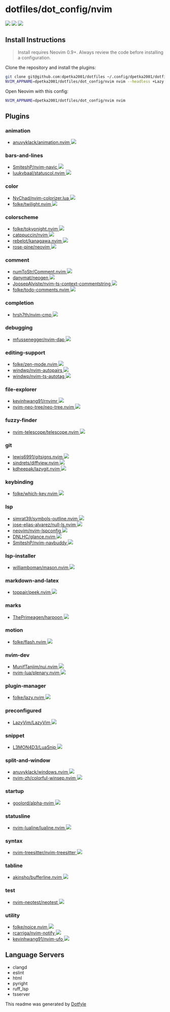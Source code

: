 # dotfiles/dot_config/nvim

<a href="https://dotfyle.com/dpetka2001/dotfiles-dotconfig-nvim"><img src="https://dotfyle.com/dpetka2001/dotfiles-dotconfig-nvim/badges/plugins?style=flat" /></a>
<a href="https://dotfyle.com/dpetka2001/dotfiles-dotconfig-nvim"><img src="https://dotfyle.com/dpetka2001/dotfiles-dotconfig-nvim/badges/leaderkey?style=flat" /></a>
<a href="https://dotfyle.com/dpetka2001/dotfiles-dotconfig-nvim"><img src="https://dotfyle.com/dpetka2001/dotfiles-dotconfig-nvim/badges/plugin-manager?style=flat" /></a>

## Install Instructions

> Install requires Neovim 0.9+. Always review the code before installing a configuration.

Clone the repository and install the plugins:

```sh
git clone git@github.com:dpetka2001/dotfiles ~/.config/dpetka2001/dotfiles
NVIM_APPNAME=dpetka2001/dotfiles/dot_config/nvim nvim --headless +Lazy! sync +qa
```

Open Neovim with this config:

```sh
NVIM_APPNAME=dpetka2001/dotfiles/dot_config/nvim nvim
```

## Plugins

### animation

- [anuvyklack/animation.nvim](https://dotfyle.com/plugins/anuvyklack/animation.nvim)<a href="https://dotfyle.com/plugins/anuvyklack/animation.nvim">
  <img src="https://dotfyle.com/plugins/anuvyklack/animation.nvim/shield" />
  </a>

### bars-and-lines

- [SmiteshP/nvim-navic](https://dotfyle.com/plugins/SmiteshP/nvim-navic)<a href="https://dotfyle.com/plugins/SmiteshP/nvim-navic">
  <img src="https://dotfyle.com/plugins/SmiteshP/nvim-navic/shield" />
  </a>
- [luukvbaal/statuscol.nvim](https://dotfyle.com/plugins/luukvbaal/statuscol.nvim)<a href="https://dotfyle.com/plugins/luukvbaal/statuscol.nvim">
  <img src="https://dotfyle.com/plugins/luukvbaal/statuscol.nvim/shield" />
  </a>

### color

- [NvChad/nvim-colorizer.lua](https://dotfyle.com/plugins/NvChad/nvim-colorizer.lua)<a href="https://dotfyle.com/plugins/NvChad/nvim-colorizer.lua">
  <img src="https://dotfyle.com/plugins/NvChad/nvim-colorizer.lua/shield" />
  </a>
- [folke/twilight.nvim](https://dotfyle.com/plugins/folke/twilight.nvim)<a href="https://dotfyle.com/plugins/folke/twilight.nvim">
  <img src="https://dotfyle.com/plugins/folke/twilight.nvim/shield" />
  </a>

### colorscheme

- [folke/tokyonight.nvim](https://dotfyle.com/plugins/folke/tokyonight.nvim)<a href="https://dotfyle.com/plugins/folke/tokyonight.nvim">
  <img src="https://dotfyle.com/plugins/folke/tokyonight.nvim/shield" />
  </a>
- [catppuccin/nvim](https://dotfyle.com/plugins/catppuccin/nvim)<a href="https://dotfyle.com/plugins/catppuccin/nvim">
  <img src="https://dotfyle.com/plugins/catppuccin/nvim/shield" />
  </a>
- [rebelot/kanagawa.nvim](https://dotfyle.com/plugins/rebelot/kanagawa.nvim)<a href="https://dotfyle.com/plugins/rebelot/kanagawa.nvim">
  <img src="https://dotfyle.com/plugins/rebelot/kanagawa.nvim/shield" />
  </a>
- [rose-pine/neovim](https://dotfyle.com/plugins/rose-pine/neovim)<a href="https://dotfyle.com/plugins/rose-pine/neovim">
  <img src="https://dotfyle.com/plugins/rose-pine/neovim/shield" />
  </a>

### comment

- [numToStr/Comment.nvim](https://dotfyle.com/plugins/numToStr/Comment.nvim)<a href="https://dotfyle.com/plugins/numToStr/Comment.nvim">
  <img src="https://dotfyle.com/plugins/numToStr/Comment.nvim/shield" />
  </a>
- [danymat/neogen](https://dotfyle.com/plugins/danymat/neogen)<a href="https://dotfyle.com/plugins/danymat/neogen">
  <img src="https://dotfyle.com/plugins/danymat/neogen/shield" />
  </a>
- [JoosepAlviste/nvim-ts-context-commentstring](https://dotfyle.com/plugins/JoosepAlviste/nvim-ts-context-commentstring)<a href="https://dotfyle.com/plugins/JoosepAlviste/nvim-ts-context-commentstring">
  <img src="https://dotfyle.com/plugins/JoosepAlviste/nvim-ts-context-commentstring/shield" />
  </a>
- [folke/todo-comments.nvim](https://dotfyle.com/plugins/folke/todo-comments.nvim)<a href="https://dotfyle.com/plugins/folke/todo-comments.nvim">
  <img src="https://dotfyle.com/plugins/folke/todo-comments.nvim/shield" />
  </a>

### completion

- [hrsh7th/nvim-cmp](https://dotfyle.com/plugins/hrsh7th/nvim-cmp)<a href="https://dotfyle.com/plugins/hrsh7th/nvim-cmp">
  <img src="https://dotfyle.com/plugins/hrsh7th/nvim-cmp/shield" />
  </a>

### debugging

- [mfussenegger/nvim-dap](https://dotfyle.com/plugins/mfussenegger/nvim-dap)<a href="https://dotfyle.com/plugins/mfussenegger/nvim-dap">
  <img src="https://dotfyle.com/plugins/mfussenegger/nvim-dap/shield" />
  </a>

### editing-support

- [folke/zen-mode.nvim](https://dotfyle.com/plugins/folke/zen-mode.nvim)<a href="https://dotfyle.com/plugins/folke/zen-mode.nvim">
  <img src="https://dotfyle.com/plugins/folke/zen-mode.nvim/shield" />
  </a>
- [windwp/nvim-autopairs](https://dotfyle.com/plugins/windwp/nvim-autopairs)<a href="https://dotfyle.com/plugins/windwp/nvim-autopairs">
  <img src="https://dotfyle.com/plugins/windwp/nvim-autopairs/shield" />
  </a>
- [windwp/nvim-ts-autotag](https://dotfyle.com/plugins/windwp/nvim-ts-autotag)<a href="https://dotfyle.com/plugins/windwp/nvim-ts-autotag">
  <img src="https://dotfyle.com/plugins/windwp/nvim-ts-autotag/shield" />
  </a>

### file-explorer

- [kevinhwang91/rnvimr](https://dotfyle.com/plugins/kevinhwang91/rnvimr)<a href="https://dotfyle.com/plugins/kevinhwang91/rnvimr">
  <img src="https://dotfyle.com/plugins/kevinhwang91/rnvimr/shield" />
  </a>
- [nvim-neo-tree/neo-tree.nvim](https://dotfyle.com/plugins/nvim-neo-tree/neo-tree.nvim)<a href="https://dotfyle.com/plugins/nvim-neo-tree/neo-tree.nvim">
  <img src="https://dotfyle.com/plugins/nvim-neo-tree/neo-tree.nvim/shield" />
  </a>

### fuzzy-finder

- [nvim-telescope/telescope.nvim](https://dotfyle.com/plugins/nvim-telescope/telescope.nvim)<a href="https://dotfyle.com/plugins/nvim-telescope/telescope.nvim">
  <img src="https://dotfyle.com/plugins/nvim-telescope/telescope.nvim/shield" />
  </a>

### git

- [lewis6991/gitsigns.nvim](https://dotfyle.com/plugins/lewis6991/gitsigns.nvim)<a href="https://dotfyle.com/plugins/lewis6991/gitsigns.nvim">
  <img src="https://dotfyle.com/plugins/lewis6991/gitsigns.nvim/shield" />
  </a>
- [sindrets/diffview.nvim](https://dotfyle.com/plugins/sindrets/diffview.nvim)<a href="https://dotfyle.com/plugins/sindrets/diffview.nvim">
  <img src="https://dotfyle.com/plugins/sindrets/diffview.nvim/shield" />
  </a>
- [kdheepak/lazygit.nvim](https://dotfyle.com/plugins/kdheepak/lazygit.nvim)<a href="https://dotfyle.com/plugins/kdheepak/lazygit.nvim">
  <img src="https://dotfyle.com/plugins/kdheepak/lazygit.nvim/shield" />
  </a>

### keybinding

- [folke/which-key.nvim](https://dotfyle.com/plugins/folke/which-key.nvim)<a href="https://dotfyle.com/plugins/folke/which-key.nvim">
  <img src="https://dotfyle.com/plugins/folke/which-key.nvim/shield" />
  </a>

### lsp

- [simrat39/symbols-outline.nvim](https://dotfyle.com/plugins/simrat39/symbols-outline.nvim)<a href="https://dotfyle.com/plugins/simrat39/symbols-outline.nvim">
  <img src="https://dotfyle.com/plugins/simrat39/symbols-outline.nvim/shield" />
  </a>
- [jose-elias-alvarez/null-ls.nvim](https://dotfyle.com/plugins/jose-elias-alvarez/null-ls.nvim)<a href="https://dotfyle.com/plugins/jose-elias-alvarez/null-ls.nvim">
  <img src="https://dotfyle.com/plugins/jose-elias-alvarez/null-ls.nvim/shield" />
  </a>
- [neovim/nvim-lspconfig](https://dotfyle.com/plugins/neovim/nvim-lspconfig)<a href="https://dotfyle.com/plugins/neovim/nvim-lspconfig">
  <img src="https://dotfyle.com/plugins/neovim/nvim-lspconfig/shield" />
  </a>
- [DNLHC/glance.nvim](https://dotfyle.com/plugins/DNLHC/glance.nvim)<a href="https://dotfyle.com/plugins/DNLHC/glance.nvim">
  <img src="https://dotfyle.com/plugins/DNLHC/glance.nvim/shield" />
  </a>
- [SmiteshP/nvim-navbuddy](https://dotfyle.com/plugins/SmiteshP/nvim-navbuddy)<a href="https://dotfyle.com/plugins/SmiteshP/nvim-navbuddy">
  <img src="https://dotfyle.com/plugins/SmiteshP/nvim-navbuddy/shield" />
  </a>

### lsp-installer

- [williamboman/mason.nvim](https://dotfyle.com/plugins/williamboman/mason.nvim)<a href="https://dotfyle.com/plugins/williamboman/mason.nvim">
  <img src="https://dotfyle.com/plugins/williamboman/mason.nvim/shield" />
  </a>

### markdown-and-latex

- [toppair/peek.nvim](https://dotfyle.com/plugins/toppair/peek.nvim)<a href="https://dotfyle.com/plugins/toppair/peek.nvim">
  <img src="https://dotfyle.com/plugins/toppair/peek.nvim/shield" />
  </a>

### marks

- [ThePrimeagen/harpoon](https://dotfyle.com/plugins/ThePrimeagen/harpoon)<a href="https://dotfyle.com/plugins/ThePrimeagen/harpoon">
  <img src="https://dotfyle.com/plugins/ThePrimeagen/harpoon/shield" />
  </a>

### motion

- [folke/flash.nvim](https://dotfyle.com/plugins/folke/flash.nvim)<a href="https://dotfyle.com/plugins/folke/flash.nvim">
  <img src="https://dotfyle.com/plugins/folke/flash.nvim/shield" />
  </a>

### nvim-dev

- [MunifTanjim/nui.nvim](https://dotfyle.com/plugins/MunifTanjim/nui.nvim)<a href="https://dotfyle.com/plugins/MunifTanjim/nui.nvim">
  <img src="https://dotfyle.com/plugins/MunifTanjim/nui.nvim/shield" />
  </a>
- [nvim-lua/plenary.nvim](https://dotfyle.com/plugins/nvim-lua/plenary.nvim)<a href="https://dotfyle.com/plugins/nvim-lua/plenary.nvim">
  <img src="https://dotfyle.com/plugins/nvim-lua/plenary.nvim/shield" />
  </a>

### plugin-manager

- [folke/lazy.nvim](https://dotfyle.com/plugins/folke/lazy.nvim)<a href="https://dotfyle.com/plugins/folke/lazy.nvim">
  <img src="https://dotfyle.com/plugins/folke/lazy.nvim/shield" />
  </a>

### preconfigured

- [LazyVim/LazyVim](https://dotfyle.com/plugins/LazyVim/LazyVim)<a href="https://dotfyle.com/plugins/LazyVim/LazyVim">
  <img src="https://dotfyle.com/plugins/LazyVim/LazyVim/shield" />
  </a>

### snippet

- [L3MON4D3/LuaSnip](https://dotfyle.com/plugins/L3MON4D3/LuaSnip)<a href="https://dotfyle.com/plugins/L3MON4D3/LuaSnip">
  <img src="https://dotfyle.com/plugins/L3MON4D3/LuaSnip/shield" />
  </a>

### split-and-window

- [anuvyklack/windows.nvim](https://dotfyle.com/plugins/anuvyklack/windows.nvim)<a href="https://dotfyle.com/plugins/anuvyklack/windows.nvim">
  <img src="https://dotfyle.com/plugins/anuvyklack/windows.nvim/shield" />
  </a>
- [nvim-zh/colorful-winsep.nvim](https://dotfyle.com/plugins/nvim-zh/colorful-winsep.nvim)<a href="https://dotfyle.com/plugins/nvim-zh/colorful-winsep.nvim">
  <img src="https://dotfyle.com/plugins/nvim-zh/colorful-winsep.nvim/shield" />
  </a>

### startup

- [goolord/alpha-nvim](https://dotfyle.com/plugins/goolord/alpha-nvim)<a href="https://dotfyle.com/plugins/goolord/alpha-nvim">
  <img src="https://dotfyle.com/plugins/goolord/alpha-nvim/shield" />
  </a>

### statusline

- [nvim-lualine/lualine.nvim](https://dotfyle.com/plugins/nvim-lualine/lualine.nvim)<a href="https://dotfyle.com/plugins/nvim-lualine/lualine.nvim">
  <img src="https://dotfyle.com/plugins/nvim-lualine/lualine.nvim/shield" />
  </a>

### syntax

- [nvim-treesitter/nvim-treesitter](https://dotfyle.com/plugins/nvim-treesitter/nvim-treesitter)<a href="https://dotfyle.com/plugins/nvim-treesitter/nvim-treesitter">
  <img src="https://dotfyle.com/plugins/nvim-treesitter/nvim-treesitter/shield" />
  </a>

### tabline

- [akinsho/bufferline.nvim](https://dotfyle.com/plugins/akinsho/bufferline.nvim)<a href="https://dotfyle.com/plugins/akinsho/bufferline.nvim">
  <img src="https://dotfyle.com/plugins/akinsho/bufferline.nvim/shield" />
  </a>

### test

- [nvim-neotest/neotest](https://dotfyle.com/plugins/nvim-neotest/neotest)<a href="https://dotfyle.com/plugins/nvim-neotest/neotest">
  <img src="https://dotfyle.com/plugins/nvim-neotest/neotest/shield" />
  </a>

### utility

- [folke/noice.nvim](https://dotfyle.com/plugins/folke/noice.nvim)<a href="https://dotfyle.com/plugins/folke/noice.nvim">
  <img src="https://dotfyle.com/plugins/folke/noice.nvim/shield" />
  </a>
- [rcarriga/nvim-notify](https://dotfyle.com/plugins/rcarriga/nvim-notify)<a href="https://dotfyle.com/plugins/rcarriga/nvim-notify">
  <img src="https://dotfyle.com/plugins/rcarriga/nvim-notify/shield" />
  </a>
- [kevinhwang91/nvim-ufo](https://dotfyle.com/plugins/kevinhwang91/nvim-ufo)<a href="https://dotfyle.com/plugins/kevinhwang91/nvim-ufo">
  <img src="https://dotfyle.com/plugins/kevinhwang91/nvim-ufo/shield" />
  </a>

## Language Servers

- clangd
- eslint
- html
- pyright
- ruff_lsp
- tsserver

This readme was generated by [Dotfyle](https://dotfyle.com)

